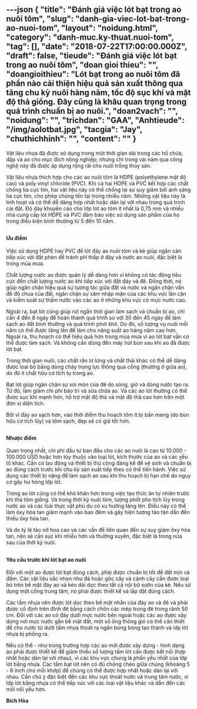 ---json
{
    "title": "Đánh giá việc lót bạt trong ao nuôi tôm",
    "slug": "danh-gia-viec-lot-bat-trong-ao-nuoi-tom",
    "layout": "noidung.html",
    "category": "danh-muc.ky-thuat.nuoi-tom",
    "tag": [],
    "date": "2018-07-22T17:00:00.000Z",
    "draft": false,
    "tieude": "Đánh giá việc lót bạt trong ao nuôi tôm",
    "doan gioi thieu": "",
    "doangioithieu": "Lót bạt trong ao nuôi tôm đã phần nào cải thiện hiệu quả sản xuất thông qua tăng chu kỳ nuôi hàng năm, tốc độ sục khí và mật độ thả giống. Đây cũng là khâu quan trọng trong quá trình chuẩn bị ao nuôi.",
    "doan2vach": "",
    "noidung": "",
    "trichdan": "GAA",
    "Anhtieude": "/img/aolotbat.jpg",
    "tacgia": "Jay",
    "chuthichhinh": "",
    "__content__": ""
}
---
<p><span style="font-size:14px">Vật liệu nhựa đ&atilde; được sử dụng trong một thời gian d&agrave;i trong c&aacute;c hồ chứa, đập v&agrave; ao cho mục đ&iacute;ch n&ocirc;ng nghiệp; nhưng chỉ trong v&agrave;i năm qua c&ocirc;ng nghệ n&agrave;y đ&atilde; được &aacute;p dụng rộng r&atilde;i cho nu&ocirc;i trồng thủy sản.</span></p>

<p><span style="font-size:14px">Vật liệu nhựa th&iacute;ch hợp cho c&aacute;c ao nu&ocirc;i t&ocirc;m l&agrave; HDPE (polyethylene mật độ cao) v&agrave; poly vinyl chloride (PVC). Khi cả hai HDPE v&agrave; PVC kết hợp c&aacute;c chất chống tia cực t&iacute;m, hai vật liệu n&agrave;y c&oacute; thể chống lại sự suy giảm bởi &aacute;nh s&aacute;ng tia cực t&iacute;m, cho ph&eacute;p ch&uacute;ng tồn tại trong nhiều năm. Những vật liệu n&agrave;y l&agrave; linh hoạt v&agrave; c&oacute; thể dễ d&agrave;ng hợp nhất hoặc d&aacute;n lại với nhau trong qu&aacute; tr&igrave;nh c&agrave;i đặt. Độ d&agrave;y khuyến c&aacute;o cho lớp l&oacute;t ao t&ocirc;m &iacute;t nhất l&agrave; 0,75 mm v&agrave; nhiều nh&agrave; cung cấp l&oacute;t HDPE v&agrave; PVC đảm bảo việc sử dụng sản phẩm của họ trong điều kiện b&igrave;nh thường từ 5 đến 10 năm.</span></p>

<h2><strong><span style="font-size:14px">Ưu điểm</span></strong></h2>

<p><span style="font-size:14px">Việc sử dụng HDPE hay PVC để l&oacute;t đ&aacute;y ao nu&ocirc;i t&ocirc;m v&agrave; k&egrave; gi&uacute;p ngăn cản tiếp x&uacute;c với đất ph&egrave;n để tr&aacute;nh pH thấp ở đ&aacute;y v&agrave; nước ao nu&ocirc;i, đặc biệt l&agrave; trong m&ugrave;a mưa.</span></p>

<p><span style="font-size:14px">Chất lượng nước ao được quản l&yacute; dễ d&agrave;ng hơn v&igrave; kh&ocirc;ng c&oacute; t&aacute;c động ti&ecirc;u cực đến chất lượng nước ao khi tiếp x&uacute;c với đất đ&aacute;y v&agrave; đ&ecirc;. Đồng thời, n&oacute; gi&uacute;p ngăn chặn hiệu quả sự tương t&aacute;c giữa đất v&agrave; nước v&agrave; ngăn chặn vấn đề độ chua của đất, ngăn chặn sự x&acirc;m nhập mặn của c&aacute;c khu vực l&acirc;n cận v&agrave; kiểm so&aacute;t sự thấm nước v&agrave;o c&aacute;c ao ở những khu vực c&oacute; mực nước cao.</span></p>

<p><span style="font-size:14px">Ngo&agrave;i ra, bạt l&oacute;t cũng gi&uacute;p r&uacute;t ngắn thời gian l&agrave;m sạch v&agrave; chuẩn bị ao, chỉ cần 4 đến 8 ng&agrave;y để ho&agrave;n th&agrave;nh qu&aacute; tr&igrave;nh so với 30 đến 45 ng&agrave;y để l&agrave;m sạch ao đất b&igrave;nh thường v&agrave; qu&aacute; tr&igrave;nh phơi kh&ocirc;. Do đ&oacute;, số lượng vụ nu&ocirc;i mỗi năm c&oacute; thể được tăng l&ecirc;n để l&agrave;m cho năng suất ao h&agrave;ng năm cao hơn. Ngo&agrave;i ra, thu hoạch c&oacute; thể hiệu quả hơn trong m&ugrave;a mưa v&igrave; ao l&oacute;t bạt vẫn c&oacute; thể được l&agrave;m sạch. V&agrave; kh&ocirc;ng cần d&ugrave;ng đến m&aacute;y h&uacute;t b&ugrave;n sau khi ao đ&atilde; được l&oacute;t bạt.</span></p>

<p><span style="font-size:14px">Trong thời gian nu&ocirc;i, c&aacute;c chất rắn lơ lửng v&agrave; chất thải kh&aacute;c c&oacute; thể dễ d&agrave;ng được loại bỏ bằng d&ograve;ng chảy trọng lực th&ocirc;ng qua cống (thường ở giữa ao), do đ&oacute; &iacute;t chất hữu cơ t&iacute;ch tụ trong ao.</span></p>

<p><span style="font-size:14px">Bạt l&oacute;t gi&uacute;p ngăn chặn sự x&oacute;i m&ograve;n của đ&ecirc; do s&oacute;ng, gi&oacute; v&agrave; d&ograve;ng nước tạo ra. Từ đ&oacute;, l&agrave;m giảm chi ph&iacute; bảo tr&igrave; v&agrave; sửa chữa ao. V&agrave; c&aacute;c ao l&oacute;t thường c&oacute; thể được sục kh&iacute; mạnh hơn, hỗ trợ mật độ thả v&agrave; mật độ thả cao hơn tr&ecirc;n một đơn vị diện t&iacute;ch.</span></p>

<p><span style="font-size:14px">Bởi v&igrave; đ&aacute;y ao sạch hơn, v&agrave;o thời điểm thu hoạch t&ocirc;m &iacute;t bị bẩn mang (do b&ugrave;n hữu cơ t&iacute;ch lũy) v&agrave; t&ocirc;m sạch, đẹp sẽ c&oacute; gi&aacute; tốt hơn.</span></p>

<h2><strong><span style="font-size:14px">Nhược điểm</span></strong></h2>

<p><span style="font-size:14px">Quan trọng nhất, chi ph&iacute; đầu tư ban đầu cho c&aacute;c ao nu&ocirc;i l&agrave; cao từ 10.000 - 100.000 USD hoặc hơn t&ugrave;y thuộc v&agrave;o loại l&oacute;t, k&iacute;ch thước của ao v&agrave; c&aacute;c yếu tố kh&aacute;c. Cần c&oacute; lao động v&agrave; thiết bị thủ c&ocirc;ng đ&aacute;ng kể để vệ sinh v&agrave; chuẩn bị ao đ&uacute;ng c&aacute;ch trước khi chu kỳ sản xuất tiếp theo c&oacute; thể tiến h&agrave;nh. Việc sử dụng c&aacute;c thiết bị nặng để l&agrave;m sạch ao sau khi thu hoạch bị hạn chế do nguy cơ g&acirc;y hư hỏng lớp l&oacute;t.</span></p>

<p><span style="font-size:14px">Trong ao l&oacute;t cũng c&oacute; thể kh&oacute; khăn hơn trong việc tạo thức ăn tự nhi&ecirc;n trước khi thả t&ocirc;m giống. V&agrave; trong thời kỳ nu&ocirc;i t&ocirc;m, lượng phốt pho t&iacute;ch lũy trong nước ao v&agrave; c&aacute;c lo&agrave;i thực vật ph&ugrave; du c&oacute; xu hướng tăng l&ecirc;n. Điều n&agrave;y c&oacute; thể l&agrave;m &ocirc;xy h&ograve;a tan giảm mạnh v&agrave;o ban đ&ecirc;m v&agrave; g&acirc;y hiện tượng tảo t&agrave;n dẫn đến thiếu &ocirc;xy h&ograve;a tan.</span></p>

<p><span style="font-size:14px">V&agrave; do tỷ lệ tảo nở hoa cao v&agrave; c&aacute;c vấn đề li&ecirc;n quan đến sự suy giảm &ocirc;xy h&ograve;a tan, n&ecirc;n sẽ cần sục kh&iacute; nhiều hơn v&agrave; thường xuy&ecirc;n, đặc biệt l&agrave; trong nửa sau của thời kỳ nu&ocirc;i.</span></p>

<h2><strong><span style="font-size:14px">Y&ecirc;u cầu trước khi l&oacute;t bạt ao nu&ocirc;i</span></strong></h2>

<p><span style="font-size:14px">Đối với một ao được l&oacute;t bạt đ&uacute;ng c&aacute;ch, phải được chuẩn bị tốt để đất mịn v&agrave; đầm. C&aacute;c vật liệu sắc nhọn như đ&aacute; hoặc gốc c&acirc;y v&agrave; c&agrave;nh c&acirc;y cần được loại bỏ tr&ecirc;n bề mặt đ&aacute;y ao v&agrave; k&eacute;o d&agrave;i dọc theo tất cả nội bộ sườn của k&egrave;. Nếu sử dụng một cống trung t&acirc;m, n&oacute; phải được thiết kế v&agrave; lắp đặt đ&uacute;ng c&aacute;ch.</span></p>

<p><span style="font-size:14px">C&aacute;c tấm nhựa n&ecirc;n được l&oacute;t dọc theo bề mặt nhẵn của đ&aacute;y ao v&agrave; đ&ecirc; v&agrave; phải được cố định tr&ecirc;n đỉnh đ&ecirc; bằng c&aacute;ch ch&ocirc;n c&aacute;c m&eacute;p trong đ&ecirc; trong r&atilde;nh 50 cm. Đối với c&aacute;c ao c&oacute; đ&aacute;y dưới mực nước b&ecirc;n ngo&agrave;i hoặc c&aacute;c ao được x&acirc;y dựng nơi mực nước gần bề mặt đất, một số ống th&ocirc;ng gi&oacute; c&oacute; thể cần thiết để cho nước từ dưới tấm nhựa tho&aacute;t ra ngăn bong b&oacute;ng tạo th&agrave;nh v&agrave; lớp l&oacute;t nhựa bị phồng ra.</span></p>

<p><span style="font-size:14px">Nếu c&oacute; thể - như trong trường hợp c&aacute;c ao mới được x&acirc;y dựng - h&igrave;nh dạng ao phải được thiết kế để giảm thiểu số lượng tấm l&oacute;t cần được kết nối (hợp nhất hoặc d&aacute;n lại với nhau), v&igrave; c&aacute;c khu vực chung l&agrave; phần yếu nhất của lớp l&oacute;t bằng nhựa. C&aacute;c tấm bạt l&oacute;t n&ecirc;n c&oacute; đủ chồng ch&eacute;o giữa ch&uacute;ng (khoảng 5 - 6 inch cho mỗi khớp) để ch&uacute;ng c&oacute; thể được hợp nhất hoặc d&aacute;n lại với nhau. Cần ch&uacute; &yacute; đặc biệt đến c&aacute;c khu vực tho&aacute;t nước v&agrave; trung t&acirc;m nước, v&igrave; lớp l&oacute;t bằng nhựa c&oacute; thể tiếp x&uacute;c với c&aacute;c loại vật liệu kh&aacute;c v&agrave; dẫn đến c&aacute;c mối nối yếu hơn.</span></p>

<p><span style="font-size:14px"><strong>B&iacute;ch H&ograve;a </strong></span></p>
